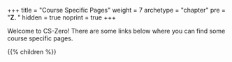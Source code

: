+++
title = "Course Specific Pages"
weight = 7
archetype = "chapter"
pre = "<b>Z. </b>"
hidden = true
noprint = true
+++

Welcome to CS-Zero! There are some links below where you can find some course specific pages.

{{% children %}}
